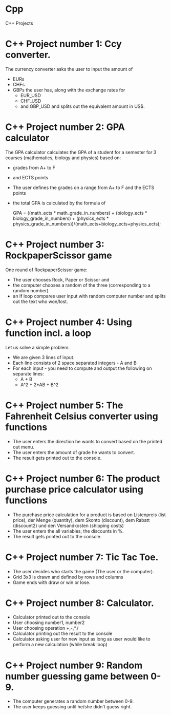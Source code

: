# Cpp
C++ Projects

# C++ Project number 1: Ccy converter.
The currency converter asks the user to input the amount of
- EURs
- CHFs
- GBPs
  the user has, along with the exchange rates for
  - EUR_USD
  - CHF_USD
  - and GBP_USD
and splits out the equivalent amount in US$.

# C++ Project number 2: GPA calculator
The GPA calculator calculates the GPA of a student for a semester for 3 courses (mathematics, biology and physics) based on:
- grades from A+ to F
- and ECTS points
- The user defines the grades on a range from A+ to F and the ECTS points
- the total GPA is calculated by the formula of
     
  GPA = ((math_ects * math_grade_in_numbers)  + (biology_ects * biology_grade_in_numbers)  + (physics_ects * physics_grade_in_numbers))/(math_ects+biology_ects+physics_ects);

# C++ Project number 3: RockpaperScissor game
One round of RockpaperScissor game:
- The user chooses Rock, Paper or Scissor and
- the computer chooses a random of the three (corresponding to a random number).
- an If loop compares user input with random computer number and splits out the text who won/lost.

# C++ Project number 4: Using function incl. a loop
Let us solve a simple problem:
- We are given 3 lines of input.
- Each line consists of 2 space separated integers - A and B
- For each input - you need to compute and output the following on separate lines: 
  - A + B
  - A^2 + 2*AB + B^2

# C++ Project number 5: The Fahrenheit Celsius converter using functions
- The user enters the direction he wants to convert based on the printed out menu.
- The user enters the amount of grade he wants to convert.
- The result gets printed out to the console.

# C++ Project number 6: The product purchase price calculator using functions
- The purchase price calculation for a product is based on Listenpreis (list price), der Menge (quantity), dem Skonto (discount), dem Rabatt (discount2) und den Versandkosten (shipping costs)
- The user enters the all variables, the discounts in %.
- The result gets printed out to the console.

# C++ Project number 7: Tic Tac Toe.
- The user decides who starts the game (The user or the computer).
- Grid 3x3 is drawn and defined by rows and columns
- Game ends with draw or win or lose.

# C++ Project number 8: Calculator.
- Calculator printed out to the console
- User choosing number1, number2
- User choosing operation +,-,*,/
- Calculator printing out the result to the console
- Calculator asking user for new input as long as user would like to perform a new calculation (while break loop)

# C++ Project number 9: Random number guessing game between 0-9.
- The computer generates a random number between 0-9.
- The user keeps guessing until he/she didn't guess right.

